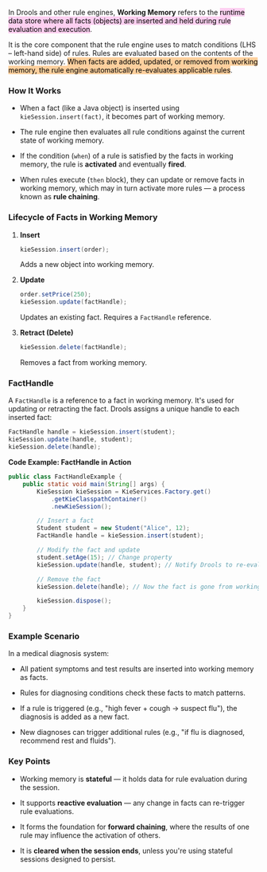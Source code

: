 
In Drools and other rule engines, **Working Memory** refers to the <mark style="background: #FFB8EBA6;">runtime data store where all facts (objects) are inserted and held during rule evaluation and execution</mark>.

It is the core component that the rule engine uses to match conditions (LHS – left-hand side) of rules. Rules are evaluated based on the contents of the working memory. <mark style="background: #FFB86CA6;">When facts are added, updated, or removed from working memory, the rule engine automatically re-evaluates applicable rules</mark>.

### How It Works

- When a fact (like a Java object) is inserted using `kieSession.insert(fact)`, it becomes part of working memory.
    
- The rule engine then evaluates all rule conditions against the current state of working memory.
    
- If the condition (`when`) of a rule is satisfied by the facts in working memory, the rule is **activated** and eventually **fired**.
    
- When rules execute (`then` block), they can update or remove facts in working memory, which may in turn activate more rules — a process known as **rule chaining**.
    

### Lifecycle of Facts in Working Memory

1. **Insert**
    
    ```java
    kieSession.insert(order);
    ```
    
    Adds a new object into working memory.
    
2. **Update**
    
    ```java
    order.setPrice(250);
    kieSession.update(factHandle);
    ```
    
    Updates an existing fact. Requires a `FactHandle` reference.
    
3. **Retract (Delete)**
    
    ```java
    kieSession.delete(factHandle);
    ```
    
    Removes a fact from working memory.
    

### FactHandle

A `FactHandle` is a reference to a fact in working memory. It's used for updating or retracting the fact. Drools assigns a unique handle to each inserted fact:

```java
FactHandle handle = kieSession.insert(student);
kieSession.update(handle, student);
kieSession.delete(handle);
```


**Code Example: FactHandle in Action**

```java
public class FactHandleExample {
    public static void main(String[] args) {
        KieSession kieSession = KieServices.Factory.get()
            .getKieClasspathContainer()
            .newKieSession();

        // Insert a fact
        Student student = new Student("Alice", 12);
        FactHandle handle = kieSession.insert(student);

        // Modify the fact and update
        student.setAge(15); // Change property
        kieSession.update(handle, student); // Notify Drools to re-evaluate rules

        // Remove the fact
        kieSession.delete(handle); // Now the fact is gone from working memory

        kieSession.dispose();
    }
}
```


### Example Scenario

In a medical diagnosis system:

- All patient symptoms and test results are inserted into working memory as facts.
    
- Rules for diagnosing conditions check these facts to match patterns.
    
- If a rule is triggered (e.g., "high fever + cough → suspect flu"), the diagnosis is added as a new fact.
    
- New diagnoses can trigger additional rules (e.g., "if flu is diagnosed, recommend rest and fluids").
    

### Key Points

- Working memory is **stateful** — it holds data for rule evaluation during the session.
    
- It supports **reactive evaluation** — any change in facts can re-trigger rule evaluations.
    
- It forms the foundation for **forward chaining**, where the results of one rule may influence the activation of others.
    
- It is **cleared when the session ends**, unless you're using stateful sessions designed to persist.
    
